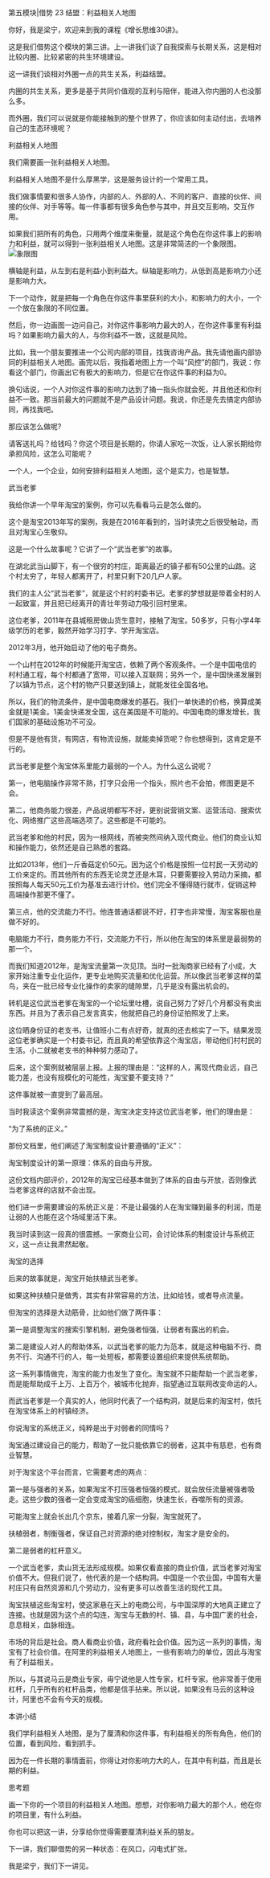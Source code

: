 第五模块|借势  23 结盟：利益相关人地图

你好，我是梁宁，欢迎来到我的课程《增长思维30讲》。

这是我们借势这个模块的第三讲。上一讲我们谈了自我探索与长期关系，这是相对比较内圈、比较紧密的共生环境建设。

这一讲我们谈相对外圈一点的共生关系，利益结盟。

内圈的共生关系，更多是基于共同价值观的互利与陪伴，能进入你内圈的人也没那么多。

而外圈，我们可以说就是你能接触到的整个世界了，你应该如何主动付出，去培养自己的生态环境呢？

利益相关人地图

我们需要画一张利益相关人地图。

利益相关人地图不是什么厚黑学，这是服务设计的一个常用工具。

我们做事情要和很多人协作，内部的人、外部的人、不同的客户、直接的伙伴、间接的伙伴、对手等等。每一件事都有很多角色参与其中，并且交互影响，交互作用。

如果我们把所有的角色，只用两个维度来衡量，就是这个角色在你这件事上的影响力和利益，就可以得到一张利益相关人地图。这是非常简洁的一个象限图。
![象限图](./images.assets/23.png)


横轴是利益，从左到右是利益小到利益大。纵轴是影响力，从低到高是影响力小还是影响力大。

下一个动作，就是把每一个角色在你这件事里获利的大小，和影响力的大小，一个一个放在象限的不同位置。

然后，你一边画图一边问自己，对你这件事影响力最大的人，在你这件事里有利益吗？如果影响力最大的人，与你利益不一致，这就是风险。

比如，我一个朋友要推进一个公司内部的项目，找我咨询产品。我先请他画内部协同的利益相关人地图。画完以后，我指着地图上方一个叫“风控”的部门，我说：你看这个部门，你画出它有极大的影响力，但是它在你这件事的利益为0。

换句话说，一个人对你这件事的影响力达到了捅一指头你就会死，并且他还和你利益不一致。那当前最大的问题就不是产品设计问题。我说，你还是先去搞定内部协同，再找我吧。

那应该怎么做呢?

请客送礼吗？给钱吗？你这个项目是长期的，你请人家吃一次饭，让人家长期给你承担风险，这怎么可能呢？

一个人，一个企业，如何安排利益相关人地图，这个是实力，也是智慧。

武当老爹

我给你讲一个早年淘宝的案例，你可以先看看马云是怎么做的。

这个是淘宝2013年写的案例，我是在2016年看到的，当时读完之后很受触动，而且对淘宝心生敬仰。

这是一个什么故事呢？它讲了一个“武当老爹”的故事。

在湖北武当山脚下，有一个很穷的村庄，距离最近的镇子都有50公里的山路。这个村太穷了，年轻人都离开了，村里只剩下20几户人家。

我们的主人公“武当老爹”，就是这个村的村委书记。老爹的梦想就是带着全村的人一起致富，并且把已经离开的青壮年劳动力吸引回村里来。

这位老爹，2011年在县城租房做山货生意时，接触了淘宝。50多岁，只有小学4年级学历的老爹，毅然开始学习打字、学开淘宝店。

2012年3月，他开始启动了他的电子商务。

一个山村在2012年的时候能开淘宝店，依赖了两个客观条件。一个是中国电信的村村通工程，每个村都通了宽带，可以接入互联网；另外一个，是中国快递发展到了以镇为节点，这个村的物产只要送到镇上，就能发往全国各地。

所以，我们的物流条件，是中国电商爆发的基石。我们一单快递的价格，换算成美金就是1美金。1美金快递发全国，这在美国是不可能的。中国电商的爆发增长，我们国家的基础设施功不可没。

但是不是他有货，有网店，有物流设施，就能卖掉货呢？你也想得到，这肯定是不行的。

武当老爹是整个淘宝体系里能力最弱的一个人。为什么这么说呢？

第一，他电脑操作非常不熟，打字只会用一个指头，照片也不会拍，修图更是不会。

第二，他商务能力很差，产品说明都写不好，更别说营销文案、运营活动、搜索优化、网络推广这些高端选项了。这些都是不可能的。

武当老爹和他的村民，因为一根网线，而被突然间纳入现代商业。他们的商业认知和操作能力，依然还是自己熟悉的套路。

比如2013年，他们一斤香菇定价50元。因为这个价格是按照一位村民一天劳动的工价来定的。而其他所有的东西无论灵芝还是木耳，只要需要投入劳动力采摘，都按照每人每天50元工价为基准去进行计价。他们完全不懂得随行就市，促销这种高端操作那更不懂了。

第三点，他的交流能力不行。他连普通话都说不好，打字也非常慢，淘宝客服也是做不好的。

电脑能力不行，商务能力不行，交流能力不行，所以他在淘宝的体系里是最弱势的那一个。

而我们知道2012年，是淘宝流量第一次见顶。当时一批淘商家已经有了小成，大家开始注重专业化运作，更专业地购买流量和优化运营。所以像武当老爹这样的菜鸟，夹在一批已经专业化操作的卖家的缝隙里，几乎是没有露出机会的。

转机是这位武当老爹在淘宝的一个论坛里吐槽，说自己努力了好几个月都没有卖出东西。并且为了表示自己发言真实，他就把自己的身份证拍照发了上来。

这位晒身份证的老支书，让值班小二有点好奇，就真的还去核实了一下。结果发现这位老爹确实是一个村委书记，而且真的希望依靠这个淘宝店，带动他们村村民的生活。小二就被老支书的种种努力感动了。

后来，这个案例就被层层上报。上报的理由是：“这样的人，离现代商业远，自己能力差，也没有规模化的可能性，淘宝要不要支持？”

这件事就被一直提到了最高层。

当时我读这个案例非常震撼的是，淘宝决定支持这位武当老爹，他们的理由是：

“为了系统的正义。”

那份文档里，他们阐述了淘宝制度设计要遵循的“正义”：

淘宝制度设计的第一原理：体系的自由与开放。

这份文档内部评价，2012年的淘宝已经基本做到了体系的自由与开放，否则像武当老爹这样的店就不会出现。

他们进一步需要建设的系统正义是：不是让最强的人在淘宝赚到最多的利润，而是让弱的人也能在这个场域里活下来。

我当时读到这一段真的很震撼。一家商业公司，会讨论体系的制度设计与系统正义，这一点让我肃然起敬。

淘宝的选择

后来的故事就是，淘宝开始扶植武当老爹。

如果这种扶植只是做秀，其实有非常容易的方法，比如给钱，或者导点流量。

但淘宝的选择是大动筋骨，比如他们做了两件事：

第一是调整淘宝的搜索引擎机制，避免强者恒强，让弱者有露出的机会。

第二是建设人对人的帮助体系，以武当老爹的能力为范本，就是这种电脑不行、商务不行、沟通不行的人，每一处短板，都需要设置组织来提供系统帮助。

这一系列事情做完，淘宝的能力也发生了变化。淘宝就不只能帮助一个武当老爹，而是能帮助成千上万、上百万个，被城市化抛弃，指望通过互联网改变命运的人。

而武当老爹是一个真实的人，他同时代表了一个结构洞，就是后来的淘宝村，依托在淘宝体系上的村镇经济。

你说淘宝的系统正义，纯粹是出于对弱者的同情吗？

淘宝通过建设自己的能力，帮助了一批只能依靠它的弱者，这其中有慈悲，也有商业智慧。

对于淘宝这个平台而言，它需要考虑的两点：

第一是与强者的关系，如果淘宝不打压强者恒强的模式，就会放任流量被强者吸走。这些少数的强者一定会变成淘宝的癌细胞，快速生长，吞噬所有的资源。

可能淘宝上就会长出几个京东，接着几家一分裂，淘宝就死了。

扶植弱者，制衡强者，保证自己对资源的绝对控制权，淘宝才是安全的。

第二是弱者的杠杆意义。

一个武当老爹，卖山货无法形成规模。如果仅看直接的商业价值，武当老爹对淘宝价值不大。但我们说了，他代表的是一个结构洞。中国是一个农业国，中国有大量村庄只有自然资源和几个劳动力，没有更多可以改善生活的现代工具。

淘宝扶植这些淘宝村，使这家悬在天上的电商公司，与中国深厚的大地真正建立了连接。也就是因为这个点的勾连，淘宝与无数的村、镇、县，与中国广袤的社会，息息相关，血脉相连。

市场的背后是社会。商人看商业价值，政府看社会价值。因为这一系列的事情，淘宝有了社会价值。在阿里的利益相关人地图上，一些有影响力的单位，因此与淘宝有了利益相关。

所以，与其说马云是商业专家，毋宁说他是人性专家，杠杆专家。他非常善于使用杠杆，几乎所有的杠杆品类，他都是信手拈来。所以说，如果没有马云的这种设计，阿里也不会有今天的规模。

本讲小结

我们学利益相关人地图，是为了厘清和你这件事，有利益相关的所有角色，他们的位置，看到风险，看到抓手。

因为在一件长期的事情面前，你得让对你影响力大的人，在其中有利益，而且是长期的利益。

思考题

画一下你的一个项目的利益相关人地图。想想，对你影响力最大的那个人，他在你的项目里，有什么利益。

你也可以把这一讲，分享给你觉得需要厘清利益关系的朋友。

下一讲，我们聊借势的另一种状态：在风口，闪电式扩张。

我是梁宁，我们下一讲见。
